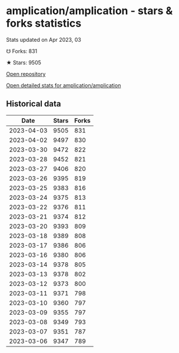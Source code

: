 # amplication/amplication - stars & forks statistics

Stats updated on Apr 2023, 03

☋ Forks: 831

★ Stars: 9505

[Open repository](https://github.com/amplication/amplication)

[Open detailed stats for amplication/amplication](https://reviewgithub.com/rep/amplication/amplication)

## Historical data
| Date | Stars | Forks |
|------|-------|-------|
| 2023-04-03 | 9505 | 831 | 
| 2023-04-02 | 9497 | 830 | 
| 2023-03-30 | 9472 | 822 | 
| 2023-03-28 | 9452 | 821 | 
| 2023-03-27 | 9406 | 820 | 
| 2023-03-26 | 9395 | 819 | 
| 2023-03-25 | 9383 | 816 | 
| 2023-03-24 | 9375 | 813 | 
| 2023-03-22 | 9376 | 811 | 
| 2023-03-21 | 9374 | 812 | 
| 2023-03-20 | 9393 | 809 | 
| 2023-03-18 | 9389 | 808 | 
| 2023-03-17 | 9386 | 806 | 
| 2023-03-16 | 9380 | 806 | 
| 2023-03-14 | 9378 | 805 | 
| 2023-03-13 | 9378 | 802 | 
| 2023-03-12 | 9373 | 800 | 
| 2023-03-11 | 9371 | 798 | 
| 2023-03-10 | 9360 | 797 | 
| 2023-03-09 | 9355 | 797 | 
| 2023-03-08 | 9349 | 793 | 
| 2023-03-07 | 9351 | 787 | 
| 2023-03-06 | 9347 | 789 | 

